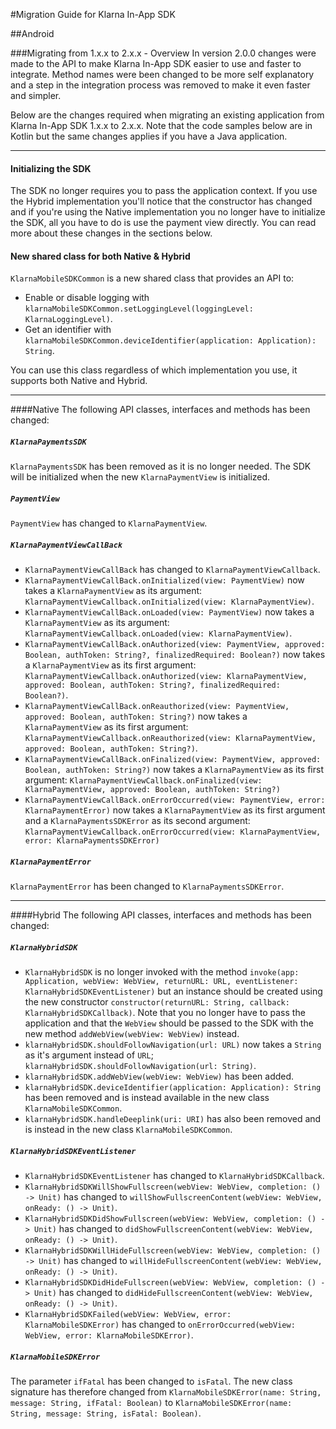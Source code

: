 #Migration Guide for Klarna In-App SDK

##Android

###Migrating from 1.x.x to 2.x.x - Overview
In version 2.0.0 changes were made to the API to make Klarna In-App SDK easier to use and faster to integrate. Method names were been changed to be more self explanatory and a step in the integration process was removed to make it even faster and simpler.

Below are the changes required when migrating an existing application from Klarna In-App SDK 1.x.x to 2.x.x. Note that the code samples below are in Kotlin but the same changes applies if you have a Java application.

---

#### Initializing the SDK
The SDK no longer requires you to pass the application context. If you use the Hybrid implementation you'll notice that the constructor has changed and if you're using the Native implementation you no longer have to initialize the SDK, all you have to do is use the payment view directly. You can read more about these changes in the sections below.

#### New shared class for both Native & Hybrid
`KlarnaMobileSDKCommon` is a new shared class that provides an API to:

* Enable or disable logging with `klarnaMobileSDKCommon.setLoggingLevel(loggingLevel: KlarnaLoggingLevel)`.
* Get an identifier with `klarnaMobileSDKCommon.deviceIdentifier(application: Application): String`.

You can use this class regardless of which implementation you use, it supports both Native and Hybrid.

---

####Native
The following API classes, interfaces and methods has been changed:

##### `KlarnaPaymentsSDK`
`KlarnaPaymentsSDK` has been removed as it is no longer needed. The SDK will be initialized when the new `KlarnaPaymentView` is initialized.

##### `PaymentView`
`PaymentView` has changed to `KlarnaPaymentView`.

##### `KlarnaPaymentViewCallBack`

* `KlarnaPaymentViewCallBack` has changed to `KlarnaPaymentViewCallback`.
* `KlarnaPaymentViewCallBack.onInitialized(view: PaymentView)` now takes a `KlarnaPaymentView` as its argument: `KlarnaPaymentViewCallback.onInitialized(view: KlarnaPaymentView)`.
* `KlarnaPaymentViewCallBack.onLoaded(view: PaymentView)` now takes a `KlarnaPaymentView` as its argument: `KlarnaPaymentViewCallback.onLoaded(view: KlarnaPaymentView)`.
* `KlarnaPaymentViewCallBack.onAuthorized(view: PaymentView, approved: Boolean, authToken: String?, finalizedRequired: Boolean?)` now takes a `KlarnaPaymentView` as its first argument: `KlarnaPaymentViewCallback.onAuthorized(view: KlarnaPaymentView, approved: Boolean, authToken: String?, finalizedRequired: Boolean?)`.
* `KlarnaPaymentViewCallBack.onReauthorized(view: PaymentView, approved: Boolean, authToken: String?)` now takes a `KlarnaPaymentView` as its first argument: `KlarnaPaymentViewCallback.onReauthorized(view: KlarnaPaymentView, approved: Boolean, authToken: String?)`.
* `KlarnaPaymentViewCallBack.onFinalized(view: PaymentView, approved: Boolean, authToken: String?)` now takes a `KlarnaPaymentView` as its first argument: `KlarnaPaymentViewCallback.onFinalized(view: KlarnaPaymentView, approved: Boolean, authToken: String?)`
* `KlarnaPaymentViewCallBack.onErrorOccurred(view: PaymentView, error: KlarnaPaymentError)` now takes a `KlarnaPaymentView` as its first argument and a `KlarnaPaymentsSDKError` as its second argument: `KlarnaPaymentViewCallback.onErrorOccurred(view: KlarnaPaymentView, error: KlarnaPaymentsSDKError)`

##### `KlarnaPaymentError`

`KlarnaPaymentError` has been changed to `KlarnaPaymentsSDKError`.

---

####Hybrid
The following API classes, interfaces and methods has been changed:

##### `KlarnaHybridSDK`

* `KlarnaHybridSDK` is no longer invoked with the method `invoke(app: Application, webView: WebView, returnURL: URL, eventListener: KlarnaHybridSDKEventListener)` but an instance should be created using the new constructor `constructor(returnURL: String, callback: KlarnaHybridSDKCallback)`. Note that you no longer have to pass the application and that the `WebView` should be passed to the SDK with the new method `addWebView(webView: WebView)` instead.
* `klarnaHybridSDK.shouldFollowNavigation(url: URL)` now takes a `String` as it's argument instead of `URL`; `klarnaHybridSDK.shouldFollowNavigation(url: String)`.
* `klarnaHybridSDK.addWebView(webView: WebView)` has been added.
* `klarnaHybridSDK.deviceIdentifier(application: Application): String` has been removed and is instead available in the new class `KlarnaMobileSDKCommon`.
* `klarnaHybridSDK.handleDeeplink(uri: URI)` has also been removed and is instead in the new class `KlarnaMobileSDKCommon`.

##### `KlarnaHybridSDKEventListener`

* `KlarnaHybridSDKEventListener` has changed to `KlarnaHybridSDKCallback`.
* `KlarnaHybridSDKWillShowFullscreen(webView: WebView, completion: () -> Unit)` has changed to `willShowFullscreenContent(webView: WebView, onReady: () -> Unit)`.
* `KlarnaHybridSDKDidShowFullscreen(webView: WebView, completion: () -> Unit)` has changed to `didShowFullscreenContent(webView: WebView, onReady: () -> Unit)`.
* `KlarnaHybridSDKWillHideFullscreen(webView: WebView, completion: () -> Unit)` has changed to `willHideFullscreenContent(webView: WebView, onReady: () -> Unit)`.
* `KlarnaHybridSDKDidHideFullscreen(webView: WebView, completion: () -> Unit)` has changed to `didHideFullscreenContent(webView: WebView, onReady: () -> Unit)`.
* `KlarnaHybridSDKFailed(webView: WebView, error: KlarnaMobileSDKError)` has changed to `onErrorOccurred(webView: WebView, error: KlarnaMobileSDKError)`.

##### `KlarnaMobileSDKError`
The parameter `ifFatal` has been changed to `isFatal`. The new class signature has therefore changed from `KlarnaMobileSDKError(name: String, message: String, ifFatal: Boolean)` to `KlarnaMobileSDKError(name: String, message: String, isFatal: Boolean)`.